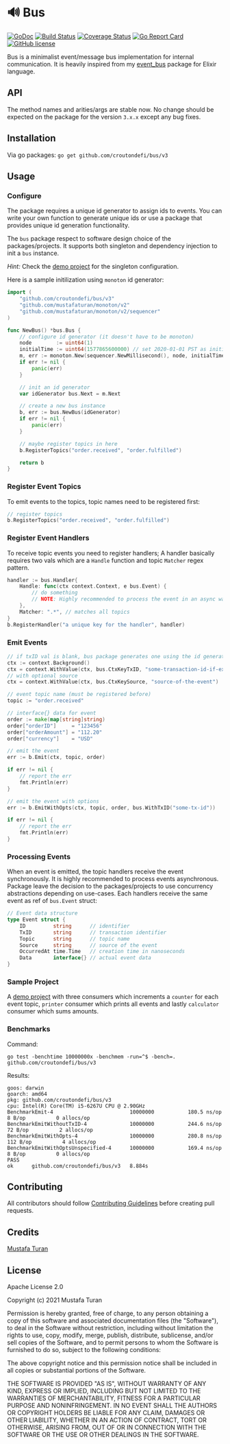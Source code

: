 # 🔊 Bus

[![GoDoc](https://godoc.org/github.com/croutondefi/bus?status.svg)](https://godoc.org/github.com/croutondefi/bus)
[![Build Status](https://travis-ci.org/croutondefi/bus.svg?branch=main)](https://travis-ci.org/croutondefi/bus)
[![Coverage Status](https://coveralls.io/repos/github/croutondefi/bus/badge.svg?branch=main)](https://coveralls.io/github/croutondefi/bus?branch=main)
[![Go Report Card](https://goreportcard.com/badge/github.com/croutondefi/bus)](https://goreportcard.com/report/github.com/croutondefi/bus)
[![GitHub license](https://img.shields.io/github/license/croutondefi/bus.svg)](https://github.com/croutondefi/bus/blob/main/LICENSE)

Bus is a minimalist event/message bus implementation for internal communication.
It is heavily inspired from my [event_bus](https://github.com/otobus/event_bus)
package for Elixir language.

## API

The method names and arities/args are stable now. No change should be expected
on the package for the version `3.x.x` except any bug fixes.

## Installation

Via go packages:
```go get github.com/croutondefi/bus/v3```

## Usage

### Configure

The package requires a unique id generator to assign ids to events. You can
write your own function to generate unique ids or use a package that provides
unique id generation functionality.

The `bus` package respect to software design choice of the packages/projects. It
supports both singleton and dependency injection to init a `bus` instance.

*Hint:*
Check the [demo project](https://github.com/croutondefi/bus-sample-project) for
the singleton configuration.

Here is a sample initilization using `monoton` id generator:

```go
import (
    "github.com/croutondefi/bus/v3"
    "github.com/mustafaturan/monoton/v2"
    "github.com/mustafaturan/monoton/v2/sequencer"
)

func NewBus() *bus.Bus {
    // configure id generator (it doesn't have to be monoton)
    node        := uint64(1)
    initialTime := uint64(1577865600000) // set 2020-01-01 PST as initial time
    m, err := monoton.New(sequencer.NewMillisecond(), node, initialTime)
    if err != nil {
        panic(err)
    }

    // init an id generator
    var idGenerator bus.Next = m.Next

    // create a new bus instance
    b, err := bus.NewBus(idGenerator)
    if err != nil {
        panic(err)
    }

    // maybe register topics in here
    b.RegisterTopics("order.received", "order.fulfilled")

    return b
}
```

### Register Event Topics

To emit events to the topics, topic names need to be registered first:

```go
// register topics
b.RegisterTopics("order.received", "order.fulfilled")
```

### Register Event Handlers

To receive topic events you need to register handlers; A handler basically
requires two vals which are a `Handle` function and topic `Matcher` regex
pattern.

```go
handler := bus.Handler{
    Handle: func(ctx context.Context, e bus.Event) {
        // do something
        // NOTE: Highly recommended to process the event in an async way
    },
    Matcher: ".*", // matches all topics
}
b.RegisterHandler("a unique key for the handler", handler)
```

### Emit Events

```go
// if txID val is blank, bus package generates one using the id generator
ctx := context.Background()
ctx = context.WithValue(ctx, bus.CtxKeyTxID, "some-transaction-id-if-exists")
// with optional source
ctx = context.WithValue(ctx, bus.CtxKeySource, "source-of-the-event")

// event topic name (must be registered before)
topic := "order.received"

// interface{} data for event
order := make(map[string]string)
order["orderID"]     = "123456"
order["orderAmount"] = "112.20"
order["currency"]    = "USD"

// emit the event
err := b.Emit(ctx, topic, order)

if err != nil {
    // report the err
    fmt.Println(err)
}

// emit the event with options
err := b.EmitWithOpts(ctx, topic, order, bus.WithTxID("some-tx-id"))

if err != nil {
    // report the err
    fmt.Println(err)
}
```

### Processing Events

When an event is emitted, the topic handlers receive the event synchronously.
It is highly recommended to process events asynchronous. Package leave the
decision to the packages/projects to use concurrency abstractions depending on
use-cases. Each handlers receive the same event as ref of `bus.Event` struct:

```go
// Event data structure
type Event struct {
    ID         string      // identifier
    TxID       string      // transaction identifier
    Topic      string      // topic name
    Source     string      // source of the event
    OccurredAt time.Time   // creation time in nanoseconds
    Data       interface{} // actual event data
}
```

### Sample Project

A [demo project](https://github.com/croutondefi/bus-sample-project) with three
consumers which increments a `counter` for each event topic, `printer` consumer
which prints all events and lastly `calculator` consumer which sums amounts.

### Benchmarks

Command:
```
go test -benchtime 10000000x -benchmem -run=^$ -bench=. github.com/croutondefi/bus/v3
```

Results:
```
goos: darwin
goarch: amd64
pkg: github.com/croutondefi/bus/v3
cpu: Intel(R) Core(TM) i5-6267U CPU @ 2.90GHz
BenchmarkEmit-4                      	10000000	       180.5 ns/op	       8 B/op	       0 allocs/op
BenchmarkEmitWithoutTxID-4           	10000000	       244.6 ns/op	      72 B/op	       2 allocs/op
BenchmarkEmitWithOpts-4              	10000000	       280.8 ns/op	     112 B/op	       4 allocs/op
BenchmarkEmitWithOptsUnspecified-4   	10000000	       169.4 ns/op	       8 B/op	       0 allocs/op
PASS
ok  	github.com/croutondefi/bus/v3	8.884s
```

## Contributing

All contributors should follow [Contributing Guidelines](CONTRIBUTING.md) before creating pull requests.

## Credits

[Mustafa Turan](https://github.com/croutondefi)

## License

Apache License 2.0

Copyright (c) 2021 Mustafa Turan

Permission is hereby granted, free of charge, to any person obtaining a copy of
this software and associated documentation files (the "Software"), to deal in
the Software without restriction, including without limitation the rights to
use, copy, modify, merge, publish, distribute, sublicense, and/or sell copies of
the Software, and to permit persons to whom the Software is furnished to do so,
subject to the following conditions:

The above copyright notice and this permission notice shall be included in all
copies or substantial portions of the Software.

THE SOFTWARE IS PROVIDED "AS IS", WITHOUT WARRANTY OF ANY KIND, EXPRESS OR
IMPLIED, INCLUDING BUT NOT LIMITED TO THE WARRANTIES OF MERCHANTABILITY, FITNESS
FOR A PARTICULAR PURPOSE AND NONINFRINGEMENT. IN NO EVENT SHALL THE AUTHORS OR
COPYRIGHT HOLDERS BE LIABLE FOR ANY CLAIM, DAMAGES OR OTHER LIABILITY, WHETHER
IN AN ACTION OF CONTRACT, TORT OR OTHERWISE, ARISING FROM, OUT OF OR IN
CONNECTION WITH THE SOFTWARE OR THE USE OR OTHER DEALINGS IN THE SOFTWARE.
